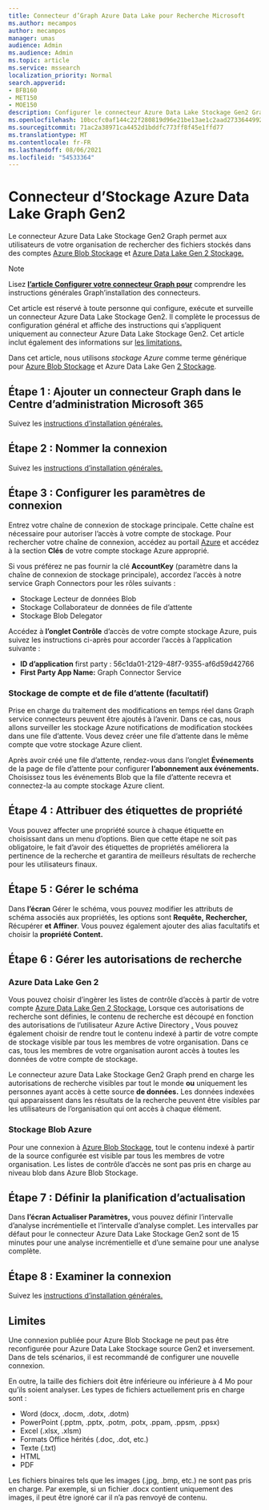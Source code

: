 ```yaml
---
title: Connecteur d’Graph Azure Data Lake pour Recherche Microsoft
ms.author: mecampos
author: mecampos
manager: umas
audience: Admin
ms.audience: Admin
ms.topic: article
ms.service: mssearch
localization_priority: Normal
search.appverid:
- BFB160
- MET150
- MOE150
description: Configurer le connecteur Azure Data Lake Stockage Gen2 Graph pour Recherche Microsoft
ms.openlocfilehash: 10bccfc0af144c22f280819d96e21be13ae1c2aad273364499296b6289d3a1e5
ms.sourcegitcommit: 71ac2a38971ca4452d1bddfc773ff8f45e1ffd77
ms.translationtype: MT
ms.contentlocale: fr-FR
ms.lasthandoff: 08/06/2021
ms.locfileid: "54533364"
---
```

<!---Previous ms.author: monaray --->

# <a name="azure-data-lake-storage-gen2-graph-connector"></a>Connecteur d’Stockage Azure Data Lake Graph Gen2

Le connecteur Azure Data Lake Stockage Gen2 Graph permet aux utilisateurs de votre organisation de rechercher des fichiers stockés dans des comptes [Azure Blob Stockage](/azure/storage/blobs/storage-blobs-introduction) et [Azure Data Lake Gen 2 Stockage.](/azure/storage/blobs/data-lake-storage-introduction)

> [!NOTE]
> Lisez [**l’article Configurer votre connecteur Graph pour**](configure-connector.md) comprendre les instructions générales Graph’installation des connecteurs.

Cet article est réservé à toute personne qui configure, exécute et surveille un connecteur Azure Data Lake Stockage Gen2. Il complète le processus de configuration général et affiche des instructions qui s’appliquent uniquement au connecteur Azure Data Lake Stockage Gen2. Cet article inclut également des informations sur [les limitations.](#limitations)

Dans cet article, nous utilisons *stockage Azure* comme terme générique pour [Azure Blob Stockage](/azure/storage/blobs/storage-blobs-introduction) et Azure Data Lake Gen [2 Stockage](/azure/storage/blobs/data-lake-storage-introduction).

## <a name="step-1-add-a-graph-connector-in-the-microsoft-365-admin-center"></a>Étape 1 : Ajouter un connecteur Graph dans le Centre d’administration Microsoft 365

Suivez les [instructions d’installation générales.](./configure-connector.md)
<!---If the above phrase does not apply, delete it and insert specific details for your data source that are different from general setup instructions.-->

## <a name="step-2-name-the-connection"></a>Étape 2 : Nommer la connexion

Suivez les [instructions d’installation générales.](./configure-connector.md)
<!---If the above phrase does not apply, delete it and insert specific details for your data source that are different from general setup instructions.-->

## <a name="step-3-configure-the-connection-settings"></a>Étape 3 : Configurer les paramètres de connexion

Entrez votre chaîne de connexion de stockage principale. Cette chaîne est nécessaire pour autoriser l’accès à votre compte de stockage. Pour rechercher votre chaîne de connexion, accédez au portail [Azure](https://ms.portal.azure.com/#home) et accédez à la section **Clés** de votre compte stockage Azure approprié.

Si vous préférez ne pas fournir la clé **AccountKey** (paramètre dans la chaîne de connexion de stockage principale), accordez l’accès à notre service Graph Connectors pour les rôles suivants :

* Stockage Lecteur de données Blob
* Stockage Collaborateur de données de file d’attente
* Stockage Blob Delegator

Accédez à **l’onglet Contrôle** d’accès de votre compte stockage Azure, puis suivez les instructions ci-après pour accorder l’accès à l’application suivante :

* **ID d’application** first party : 56c1da01-2129-48f7-9355-af6d59d42766
* **First Party App Name:** Graph Connector Service

### <a name="storage-account-and-queue-notifications-optional"></a>Stockage de compte et de file d’attente (facultatif)

Prise en charge du traitement des modifications en temps réel dans Graph service connecteurs peuvent être ajoutés à l’avenir. Dans ce cas, nous allons surveiller les stockage Azure notifications de modification stockées dans une file d’attente. Vous devez créer une file d’attente dans le même compte que votre stockage Azure client.

Après avoir créé une file d’attente, rendez-vous dans l’onglet **Événements** de la page de file d’attente pour configurer **l’abonnement aux événements.** Choisissez tous les événements Blob que la file d’attente recevra et connectez-la au compte stockage Azure client.

## <a name="step-4-assign-property-labels"></a>Étape 4 : Attribuer des étiquettes de propriété

Vous pouvez affecter une propriété source à chaque étiquette en choisissant dans un menu d’options. Bien que cette étape ne soit pas obligatoire, le fait d’avoir des étiquettes de propriétés améliorera la pertinence de la recherche et garantira de meilleurs résultats de recherche pour les utilisateurs finaux.

## <a name="step-5-manage-schema"></a>Étape 5 : Gérer le schéma

Dans **l’écran** Gérer le schéma, vous pouvez modifier les attributs de schéma associés aux propriétés, les options sont **Requête,** **Rechercher,** Récupérer **et** **Affiner**. Vous pouvez également ajouter des alias facultatifs et choisir la **propriété Content.**

## <a name="step-6-manage-search-permissions"></a>Étape 6 : Gérer les autorisations de recherche

### <a name="azure-data-lake-gen-2"></a>Azure Data Lake Gen 2

Vous pouvez choisir d’ingèrer les listes de contrôle d’accès à partir de votre compte [Azure Data Lake Gen 2 Stockage.](/azure/storage/blobs/data-lake-storage-introduction) Lorsque ces autorisations de recherche sont définies, le contenu de recherche est découpé en fonction des autorisations de l’utilisateur Azure Active Directory [.](/azure/active-directory/) Vous pouvez également choisir de rendre tout le contenu indexé à partir de votre compte de stockage visible par tous les membres de votre organisation. Dans ce cas, tous les membres de votre organisation auront accès à toutes les données de votre compte de stockage.

Le connecteur azure Data Lake Stockage Gen2 Graph prend en charge les autorisations de recherche visibles par tout le monde **ou** uniquement les personnes ayant accès à cette source **de données.** Les données indexées qui apparaissent dans les résultats de la recherche peuvent être visibles par les utilisateurs de l’organisation qui ont accès à chaque élément.

### <a name="azure-blob-storage"></a>Stockage Blob Azure

Pour une connexion à [Azure Blob Stockage](/azure/storage/blobs/storage-blobs-introduction), tout le contenu indexé à partir de la source configurée est visible par tous les membres de votre organisation. Les listes de contrôle d’accès ne sont pas pris en charge au niveau blob dans Azure Blob Stockage.

## <a name="step-7-set-the-refresh-schedule"></a>Étape 7 : Définir la planification d’actualisation

Dans **l’écran Actualiser Paramètres,** vous pouvez définir l’intervalle d’analyse incrémentielle et l’intervalle d’analyse complet. Les intervalles par défaut pour le connecteur Azure Data Lake Stockage Gen2 sont de 15 minutes pour une analyse incrémentielle et d’une semaine pour une analyse complète.

## <a name="step-8-review-connection"></a>Étape 8 : Examiner la connexion

Suivez les [instructions d’installation générales.](./configure-connector.md)
<!---If the above phrase does not apply, delete it and insert specific details for your data source that are different from general setup instructions.-->

<!---## Troubleshooting-->
<!---Insert troubleshooting recommendations for this data source-->

## <a name="limitations"></a>Limites

Une connexion publiée pour Azure Blob Stockage ne peut pas être reconfigurée pour Azure Data Lake Stockage source Gen2 et inversement. Dans de tels scénarios, il est recommandé de configurer une nouvelle connexion.

En outre, la taille des fichiers doit être inférieure ou inférieure à 4 Mo pour qu’ils soient analyser. Les types de fichiers actuellement pris en charge sont :

* Word (docx, .docm, .dotx, .dotm)
* PowerPoint (.pptm, .pptx, .potm, .potx, .ppam, .ppsm, .ppsx)
* Excel (.xlsx, .xlsm)
* Formats Office hérités (.doc, .dot, etc.)
* Texte (.txt)
* HTML
* PDF

Les fichiers binaires tels que les images (.jpg, .bmp, etc.) ne sont pas pris en charge. Par exemple, si un fichier .docx contient uniquement des images, il peut être ignoré car il n’a pas renvoyé de contenu.